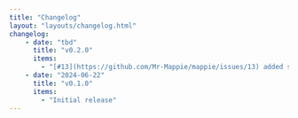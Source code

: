 ```yaml
---
title: "Changelog"
layout: "layouts/changelog.html"
changelog:
    - date: "tbd"
      title: "v0.2.0"
      items:
        - "[#13](https://github.com/Mr-Mappie/mappie/issues/13) added support for declaring a mapper without an implementation of map."
    - date: "2024-06-22"
      title: "v0.1.0"
      items:
        - "Initial release"
---
```

